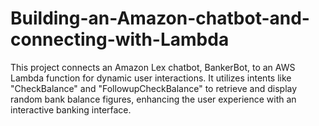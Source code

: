 # Building-an-Amazon-chatbot-and-connecting-with-Lambda
This project connects an Amazon Lex chatbot, BankerBot, to an AWS Lambda function for dynamic user interactions. It utilizes intents like "CheckBalance" and "FollowupCheckBalance" to retrieve and display random bank balance figures, enhancing the user experience with an interactive banking interface.
